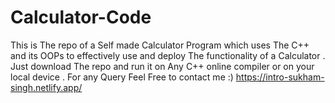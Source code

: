 # Calculator-Code
This is The repo of a Self made Calculator Program which uses The C++ and its OOPs to effectively use and deploy The functionality of a Calculator . Just download The repo and run it on Any C++ online compiler or on your local device . For any Query Feel Free to contact me :)   https://intro-sukham-singh.netlify.app/    
